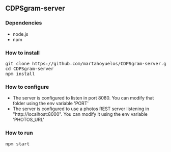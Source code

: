 ## CDPSgram-server

### Dependencies

- node.js
- npm

### How to install

<pre>
git clone https://github.com/martahoyuelos/CDPSgram-server.git
cd CDPSgram-server
npm install
</pre>

### How to configure

+ The server is configured to listen in port 8080. You can modify that folder using the env variable 'PORT'
+ The server is configured to use a photos REST server listening in "http://localhost:8000". You can modify it using the env variable 'PHOTOS_URL'

### How to run

<pre>
npm start
</pre>
